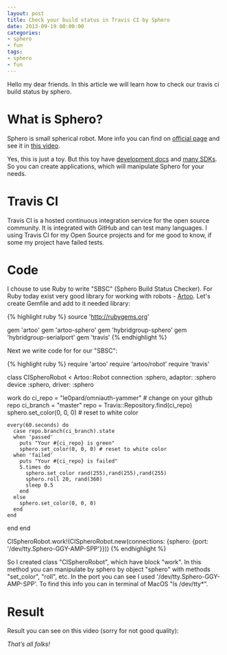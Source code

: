 ```yaml
---
layout: post
title: Check your build status in Travis CI by Sphero
date: 2013-09-19 00:00:00
categories:
- sphero
- fun
tags:
- sphero
- fun
---
```


Hello my dear friends. In this article we will learn how to check our travis ci build status by sphero.

# What is Sphero?

<a href="/assets/images/fun/sphero/sphero1.png"><amp-img src="/assets/images/fun/sphero/sphero1.png" alt="sphero" title="sphero" width="644" height="483" class="aligncenter" /></a>

Sphero is small spherical robot. More info you can find on [official page](http://www.gosphero.com/) and see it in [this video](http://www.youtube.com/watch?v=5Bg88VkWGOQ).

Yes, this is just a toy. But this toy have [development docs](https://github.com/orbotix/DeveloperResources) and [many SDKs](https://developer.gosphero.com/). So you can create applications, which will manipulate Sphero for your needs.

# Travis CI

Travis CI is a hosted continuous integration service for the open source community. It is integrated with GitHub and can test many languages. I using Travis CI for my Open Source projects and for me good to know, if some my project have failed tests.

# Code

I chouse to use Ruby to write "SBSC" (Sphero Build Status Checker). For Ruby today exist very good library for working with robots - [Artoo](http://artoo.io/). Let's create Gemfile and add to it needed library:

{% highlight ruby %}
source 'http://rubygems.org'

gem 'artoo'
gem 'artoo-sphero'
gem 'hybridgroup-sphero'
gem 'hybridgroup-serialport'
gem 'travis'
{% endhighlight %}

Next we write code for for our "SBSC":

{% highlight ruby %}
require 'artoo'
require 'artoo/robot'
require 'travis'


class CISpheroRobot < Artoo::Robot
  connection :sphero, adaptor: :sphero
  device :sphero, driver: :sphero

  work do
    ci_repo = "le0pard/omniauth-yammer" # change on your github repo
    ci_branch = "master"
    repo = Travis::Repository.find(ci_repo)
    sphero.set_color(0, 0, 0) # reset to white color

    every(60.seconds) do
      case repo.branch(ci_branch).state
      when 'passed'
        puts "Your #{ci_repo} is green"
        sphero.set_color(0, 0, 0) # reset to white color
      when 'failed'
        puts "Your #{ci_repo} is failed"
        5.times do
          sphero.set_color rand(255),rand(255),rand(255)
          sphero.roll 20, rand(360)
          sleep 0.5
        end
      else
        sphero.set_color(0, 0, 0)
      end
    end
  end
end


CISpheroRobot.work!(CISpheroRobot.new(connections: {sphero: {port: '/dev/tty.Sphero-GGY-AMP-SPP'}}))
{% endhighlight %}

So I created class "CISpheroRobot", which have block "work". In this method you can manipulate by sphero by object "sphero" with methods "set_color", "roll", etc. In the port you can see I used '/dev/tty.Sphero-GGY-AMP-SPP'. To find this info you can in terminal of MacOS "ls /dev/tty\*".

<a href="/assets/images/fun/sphero/sphero.png"><amp-img src="/assets/images/fun/sphero/sphero.png" alt="sphero" title="sphero" width="625" height="345" class="aligncenter" /></a>

# Result

Result you can see on this video (sorry for not good quality):

<amp-youtube
    data-videoid="P4JlJ3KrduA"
    layout="responsive"
    width="480" height="270">
</amp-youtube>


*That’s all folks!*